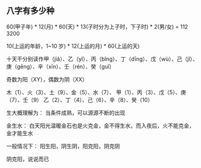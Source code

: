 ## 八字有多少种

60(甲子年) * 12(月) * 60(天) * 13(子时分为上子时，下子时) * 2(男/女) = 112 3200

10(上运的年龄，1~10 岁) * 12(上运的月) * 60(上运的天) 


十天干分别读作甲（jiǎ）、乙（yǐ）、丙（bǐng）、丁（dīng）、戊（wù）、己（jǐ）、庚（gēng）、辛（xīn）、壬（rén）、癸（guǐ）


奇数为阳（XY），偶数为阴（XX）

木（1）、火（3）、土（9）、金（5）、水（7）、
甲（1）、丙（3）、戊（5）、庚（7）、壬（9）
乙（2）、丁（4）、己（6）、辛（8）、癸（10）

生大概理解为： 当条件成熟，可以源源不断的出现

金生水： 白天阳光温暖金石也是火克金，金不得生水，而入夜后，火不能克金，金才能生水

一般情况下： 阳生阳，阴生阴，阳克阳，阴克阴

阴克阳，说说而已

